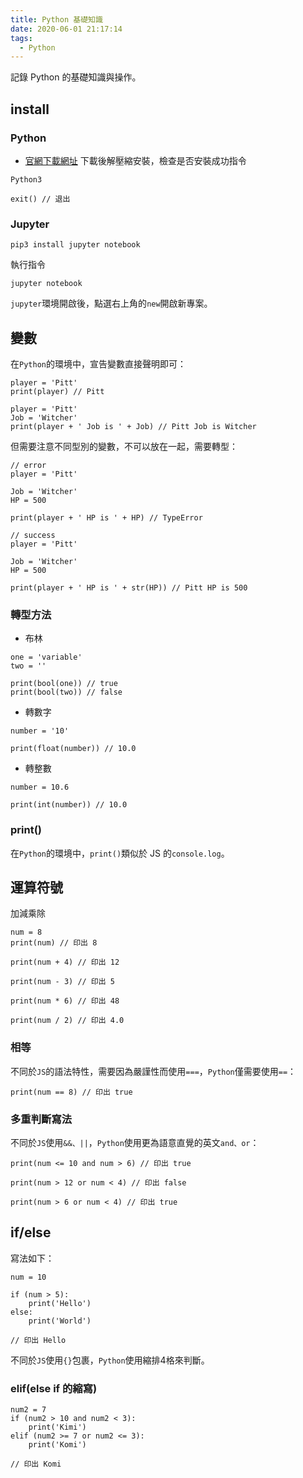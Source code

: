 ```yaml
---
title: Python 基礎知識
date: 2020-06-01 21:17:14
tags:
  - Python
---
```

記錄 Python 的基礎知識與操作。
<!--more-->
## install
### Python
- [官網下載網址](https://www.Python.org/downloads/)
下載後解壓縮安裝，檢查是否安裝成功指令
```
Python3

exit() // 退出
```

### Jupyter
```
pip3 install jupyter notebook
```

執行指令
```
jupyter notebook
```

`jupyter`環境開啟後，點選右上角的`new`開啟新專案。


## 變數
在`Python`的環境中，宣告變數直接聲明即可：
```
player = 'Pitt'
print(player) // Pitt

player = 'Pitt'
Job = 'Witcher'
print(player + ' Job is ' + Job) // Pitt Job is Witcher
```
但需要注意不同型別的變數，不可以放在一起，需要轉型：
```
// error
player = 'Pitt'

Job = 'Witcher'
HP = 500

print(player + ' HP is ' + HP) // TypeError

// success
player = 'Pitt'

Job = 'Witcher'
HP = 500

print(player + ' HP is ' + str(HP)) // Pitt HP is 500
```

### 轉型方法
- 布林
```
one = 'variable'
two = ''

print(bool(one)) // true
print(bool(two)) // false
```

- 轉數字
```
number = '10'

print(float(number)) // 10.0
```

- 轉整數
```
number = 10.6

print(int(number)) // 10.0
```

### print()
在`Python`的環境中，`print()`類似於 JS 的`console.log`。

## 運算符號
加減乘除
```
num = 8
print(num) // 印出 8

print(num + 4) // 印出 12

print(num - 3) // 印出 5

print(num * 6) // 印出 48

print(num / 2) // 印出 4.0
```
### 相等
不同於`JS`的語法特性，需要因為嚴謹性而使用`===`，`Python`僅需要使用`==`：
```
print(num == 8) // 印出 true
```

### 多重判斷寫法
不同於`JS`使用`&&、||`，`Python`使用更為語意直覺的英文`and、or`：
```
print(num <= 10 and num > 6) // 印出 true

print(num > 12 or num < 4) // 印出 false

print(num > 6 or num < 4) // 印出 true
```

## if/else
寫法如下：
```
num = 10

if (num > 5):
    print('Hello')
else:
    print('World')

// 印出 Hello
```
不同於`JS`使用`{}`包裹，`Python`使用縮排4格來判斷。

### elif(else if 的縮寫)
```
num2 = 7
if (num2 > 10 and num2 < 3):
    print('Kimi')
elif (num2 >= 7 or num2 <= 3):
    print('Komi')

// 印出 Komi
```